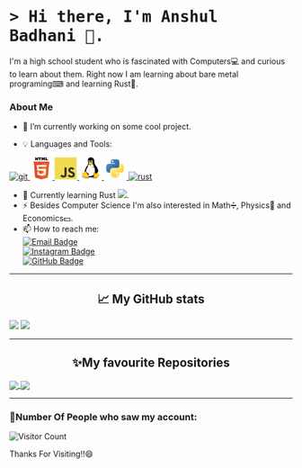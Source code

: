 # <samp>&gt; Hi there, I'm Anshul Badhani 👋.
<!-- ### Glad to see you here!<br><hr> -->
I'm a high school student who is fascinated with Computers💻 and curious to learn about them. Right now I am learning about bare metal programing⌨ and learning Rust🦀.

### About Me
- 🔭 I’m currently working on some cool project.
<!-- - 💡 Programming languages I know: Python<img height=20 src="https://raw.githubusercontent.com/github/explore/80688e429a7d4ef2fca1e82350fe8e3517d3494d/topics/python/python.png"> | JavaScript <img height=20 src="https://raw.githubusercontent.com/github/explore/80688e429a7d4ef2fca1e82350fe8e3517d3494d/topics/javascript/javascript.png"> | HTML<img height=20 src="https://raw.githubusercontent.com/github/explore/80688e429a7d4ef2fca1e82350fe8e3517d3494d/topics/html/html.png">. -->
- 💡 Languages and Tools:
<p align="left">
    <!-- <a href="https://www.arduino.cc/" target="_blank" rel="noreferrer"> <img
            src="https://cdn.worldvectorlogo.com/logos/arduino-1.svg" alt="arduino" width="40" height="40" /> </a> -->
    <a href="https://git-scm.com/" target="_blank" rel="noreferrer"> <img
            src="https://www.vectorlogo.zone/logos/git-scm/git-scm-icon.svg" alt="git" width="40" height="40" /> </a>
    <a href="https://www.w3.org/html/" target="_blank" rel="noreferrer"> <img
            src="https://raw.githubusercontent.com/devicons/devicon/master/icons/html5/html5-original-wordmark.svg"
            alt="html5" width="40" height="40" /> </a>
    <a href="https://developer.mozilla.org/en-US/docs/Web/JavaScript" target="_blank" rel="noreferrer"> <img
            src="https://raw.githubusercontent.com/devicons/devicon/master/icons/javascript/javascript-original.svg"
            alt="javascript" width="40" height="40" /> </a>
    <a href="https://www.linux.org/" target="_blank" rel="noreferrer"> <img
            src="https://raw.githubusercontent.com/devicons/devicon/master/icons/linux/linux-original.svg" alt="linux"
            width="40" height="40" /> </a>
    <a href="https://www.python.org" target="_blank" rel="noreferrer"> <img
            src="https://raw.githubusercontent.com/devicons/devicon/master/icons/python/python-original.svg" alt="python"
            width="40" height="40" /> </a>
    <a href="https://www.rust-lang.org" target="_blank" rel="noreferrer"> <img
            src="https://github.com/rust-lang/rust-artwork/blob/master/logo/rust-logo-128x128.png" alt="rust"
            width="40" height="40" /> </a>
</p>

- 🌱 Currently learning Rust <img height=20 src="https://github.com/rust-lang/rust-artwork/blob/master/logo/rust-logo-128x128.png">.
- ⚡ Besides Computer Science I'm also interested in Math➗, Physics🚀 and Economics💵.
- 📫 How to reach me:<br>
    [![Email Badge](https://img.shields.io/badge/-Email-e4405f?style=flat-square&logo=Gmail&logoColor=white&color=critical)](mailto:anshulbadhani@gmail.com)<br>
    [![Instagram Badge](https://img.shields.io/badge/-Instagram-e4405f?style=flat-square&logo=Instagram&logoColor=white)](https://instagram.com/anshulbadhani)<br>
    [![GitHub Badge](https://img.shields.io/badge/-GitHub-e4405f?style=flat-square&logo=Github&logoColor=black&color=white)](https://github.com/anshulbadhani)<br>
<hr>
    
<h2 align="center">📈 My GitHub stats </h2>

<div>
    <img height="180em" src="https://github-readme-stats.vercel.app/api?username=anshulbadhani&show_icons=true&hide_border=true&&count_private=true&include_all_commits=true" />
    <img height="180em" src="https://github-readme-stats.vercel.app/api/top-langs/?username=anshulbadhani&hide_border=true&layout=compact&langs_count=5"/>
</div><hr>

<h2 align="center">✨My favourite Repositories </h2>
<div>
    <a href="https://github.com/anshulbadhani/Whitespace-syntax-writer">
        <img align="center" padding="2px" src="https://github-readme-stats.vercel.app/api/pin/?username=anshulbadhani&repo=Whitespace-syntax-writer&theme=buefy" />
    </a>
    <a href="https://github.com/anshulbadhani/Clicks-Per-Second">
        <img align="center" padding="2px" src="https://github-readme-stats.vercel.app/api/pin/?username=anshulbadhani&repo=Clicks-Per-Second&theme=buefy" />
    </a>
</div>
<hr>
    
### 🤩Number Of People who saw my account:

![Visitor Count](https://profile-counter.glitch.me/anshulbadhani/count.svg)
    
Thanks For Visiting!!😄
<!--
**anshulbadhani/anshulbadhani** is a ✨ _special_ ✨ repository because its `README.md` (this file) appears on your GitHub profile.

Here are some ideas to get you started:

- 🔭 I’m currently working on ...
- 🌱 I’m currently learning ...
- 👯 I’m looking to collaborate on ...
- 🤔 I’m looking for help with ...
- 💬 Ask me about ...
- 📫 How to reach me: ...
- 😄 Pronouns: ...
- ⚡ Fun fact: ...
-->
